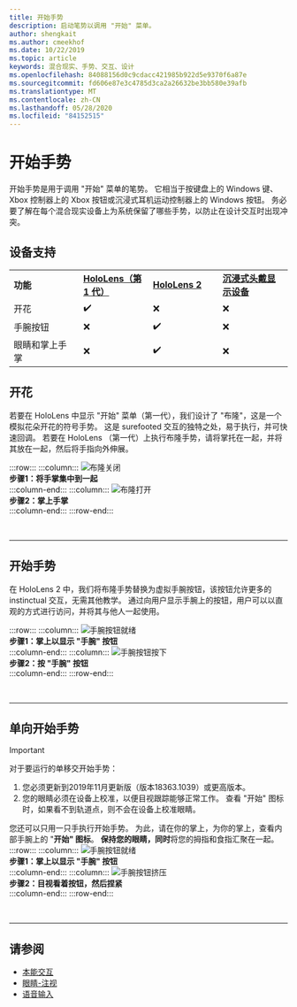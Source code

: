 ```yaml
---
title: 开始手势
description: 启动笔势以调用 "开始" 菜单。
author: shengkait
ms.author: cmeekhof
ms.date: 10/22/2019
ms.topic: article
keywords: 混合现实、手势、交互、设计
ms.openlocfilehash: 84088156d0c9cdacc421985b922d5e9370f6a87e
ms.sourcegitcommit: fd606e87e3c4785d3ca2a26632be3bb580e39afb
ms.translationtype: MT
ms.contentlocale: zh-CN
ms.lasthandoff: 05/28/2020
ms.locfileid: "84152515"
---
```

# <a name="start-gesture"></a>开始手势

开始手势是用于调用 "开始" 菜单的笔势。 它相当于按键盘上的 Windows 键、Xbox 控制器上的 Xbox 按钮或沉浸式耳机运动控制器上的 Windows 按钮。 务必要了解在每个混合现实设备上为系统保留了哪些手势，以防止在设计交互时出现冲突。

## <a name="device-support"></a>设备支持

<table>
    <colgroup>
    <col width="25%" />
    <col width="25%" />
    <col width="25%" />
    <col width="25%" />
    </colgroup>
    <tr>
        <td><strong>功能</strong></td>
        <td><a href="hololens-hardware-details.md"><strong>HoloLens（第 1 代）</strong></a></td>
        <td><a href="https://docs.microsoft.com/hololens/hololens2-hardware"><strong>HoloLens 2</strong></td>
        <td><a href="immersive-headset-hardware-details.md"><strong>沉浸式头戴显示设备</strong></a></td>
    </tr>
     <tr>
        <td>开花</td>
        <td>✔️</td>
        <td>❌</td>
        <td>❌</td>
    </tr>
     <tr>
        <td>手腕按钮</td>
        <td>❌</td>
        <td>✔️</td>
        <td>❌</td>
    </tr>
    <tr>
        <td>眼睛和掌上手掌</td>
        <td>❌</td>
        <td>✔️</td>
        <td>❌</td>
    </tr>
</table>

## <a name="bloom"></a>开花
若要在 HoloLens 中显示 "开始" 菜单（第一代），我们设计了 "布隆"，这是一个模拟花朵开花的符号手势。 这是 surefooted 交互的独特之处，易于执行，并可快速回调。 若要在 HoloLens （第一代）上执行布隆手势，请将掌托在一起，并将其放在一起，然后将手指向外伸展。

:::row:::
    :::column:::
        ![布隆关闭](images/bloom-close.png)<br>
        **步骤1：将手掌集中到一起**<br>
    :::column-end:::
    :::column:::
        ![布隆打开](images/bloom-open.png)<br>
        **步骤2：掌上手掌**<br>
    :::column-end:::
:::row-end:::

<br>

---

## <a name="start-gesture"></a>开始手势
在 HoloLens 2 中，我们将布隆手势替换为虚拟手腕按钮，该按钮允许更多的 instinctual 交互，无需其他教学。 通过向用户显示手腕上的按钮，用户可以以直观的方式进行访问，并将其与他人一起使用。

:::row:::
    :::column:::
        ![手腕按钮就绪](images/wrist-button-ready.png)<br>
        **步骤1：掌上以显示 "手腕" 按钮**<br>
    :::column-end:::
    :::column:::
        ![手腕按钮按下](images/wrist-button-press.png)<br>
        **步骤2：按 "手腕" 按钮**<br>
    :::column-end:::
:::row-end:::

<br>

---


## <a name="one-handed-start-gesture"></a>单向开始手势

> [!IMPORTANT]
> 对于要运行的单移交开始手势：
>
> 1. 您必须更新到2019年11月更新版（版本18363.1039）或更高版本。
> 1. 您的眼睛必须在设备上校准，以便目视跟踪能够正常工作。 查看 "开始" 图标时，如果看不到轨道点，则不会在设备上校准眼睛。

您还可以只用一只手执行开始手势。 为此，请在你的掌上，为你的掌上，查看内部手腕上的 "**开始" 图标**。 **保持您的眼睛，同时**将您的拇指和食指汇聚在一起。<br>
:::row:::
    :::column:::
        ![手腕按钮就绪](images/wrist-button-ready.png)<br>
        **步骤1：掌上以显示 "手腕" 按钮**<br>
    :::column-end:::
    :::column:::
        ![手腕按钮挤压](images/wrist-button-pinch.png)<br>
        **步骤2：目视看着按钮，然后捏紧**<br>
    :::column-end:::
:::row-end:::

<br>

---

## <a name="see-also"></a>请参阅

* [本能交互](interaction-fundamentals.md)
* [眼睛-注视](eye-tracking.md)
* [语音输入](voice-input.md)
